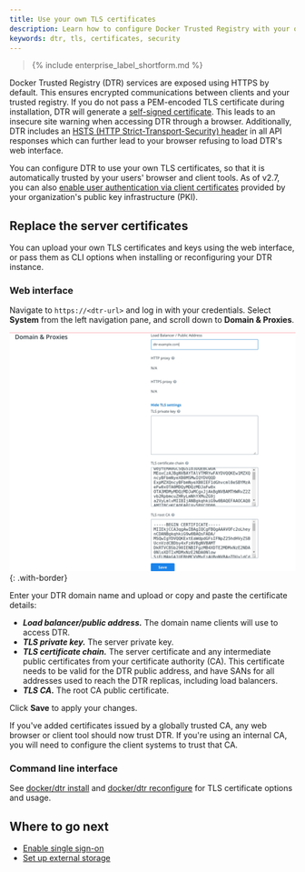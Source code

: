 ```yaml
---
title: Use your own TLS certificates
description: Learn how to configure Docker Trusted Registry with your own TLS certificates.
keywords: dtr, tls, certificates, security
---
```


>{% include enterprise_label_shortform.md %}

Docker Trusted Registry (DTR) services are exposed using HTTPS by default. This
ensures encrypted communications between clients and your trusted registry. If
you do not pass a PEM-encoded TLS certificate during installation, DTR will
generate a [self-signed
certificate](https://en.wikipedia.org/wiki/Self-signed_certificate). This leads
to an insecure site warning when accessing DTR through a browser. Additionally,
DTR includes an [HSTS (HTTP Strict-Transport-Security)
header](https://en.wikipedia.org/wiki/HTTP_Strict_Transport_Security) in all
API responses which can further lead to your browser refusing to load DTR's web
interface.

You can configure DTR to use your own TLS certificates, so that it is
automatically trusted by your users' browser and client tools. As of v2.7, you
can also [enable user authentication via client
certificates](/ee/enable-client-certificate-authentication/) provided by your
organization's public key infrastructure (PKI).

## Replace the server certificates

You can upload your own TLS certificates and keys using the web interface, or pass them as CLI options when installing or reconfiguring your DTR instance.

### Web interface

Navigate to `https://<dtr-url>` and log in with your credentials. Select **System** from the left navigation pane, and scroll down to **Domain & Proxies**. 

![](/ee/dtr/images/use-your-certificates-1.png){: .with-border}

Enter your DTR domain name and upload or copy and paste the certificate details:

* ***Load balancer/public address.*** The domain name clients will use to access DTR.
* ***TLS private key.*** The server private key.
* ***TLS certificate chain.*** The server certificate and any intermediate public
certificates from your certificate authority (CA). This certificate needs to be valid for the DTR public address,
and have SANs for all addresses used to reach the DTR replicas, including load
balancers.
* ***TLS CA.*** The root CA public certificate.

Click **Save** to apply your changes.

If you've added certificates issued by a globally trusted CA,
any web browser or client tool should now trust DTR. If you're using an internal
CA, you will need to configure the client systems to trust that
CA.

### Command line interface

See [docker/dtr install](/reference/dtr/2.7/cli/install/) and [docker/dtr reconfigure](/reference/dtr/2.7/cli/reconfigure/) for TLS certificate options and usage. 

## Where to go next
- [Enable single sign-on](enable-single-sign-on.md)
- [Set up external storage](external-storage/index.md)
